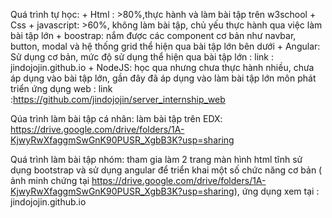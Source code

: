 Quá trình tự học: + Html : >80%,thực hành và làm bài tập trên w3school
		  + Css + javascript: >60%, không làm bài tập, chủ yếu thực hành qua việc làm bài tập lớn
		  + boostrap: nắm được các component cơ bản như navbar, button, modal và hệ thống grid thể hiện qua bài tập lớn bên dưới
		  + Angular: Sử dụng cơ bản, mức độ sử dụng thể hiện qua bài tập lớn : link : jindojojin.github.io
		  + NodeJS: học qua nhưng chưa thực hành nhiều, chưa áp dụng vào bài tập lớn, gần đây đã áp dụng vào làm bài tập lớn môn phát triển ứng dụng web : link :https://github.com/jindojojin/server_internship_web 

Qúa trình làm bài tập cá nhân: làm bài tập trên EDX: https://drive.google.com/drive/folders/1A-KjwyRwXfaggmSwGnK90PUSR_XgbB3K?usp=sharing

Quá trình làm bài tập nhóm: tham gia làm 2 trang màn hình html tĩnh sử dụng bootstrap và sử dụng angular để triển khai một số chức năng cơ bản ( ảnh minh chứng tại https://drive.google.com/drive/folders/1A-KjwyRwXfaggmSwGnK90PUSR_XgbB3K?usp=sharing),
 ứng dụng xem tại : jindojojin.github.io